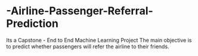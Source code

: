 # -Airline-Passenger-Referral-Prediction
 Its a Capstone - End to End Machine Learning Project The main objective is to predict whether passengers will refer the airline to their friends.
